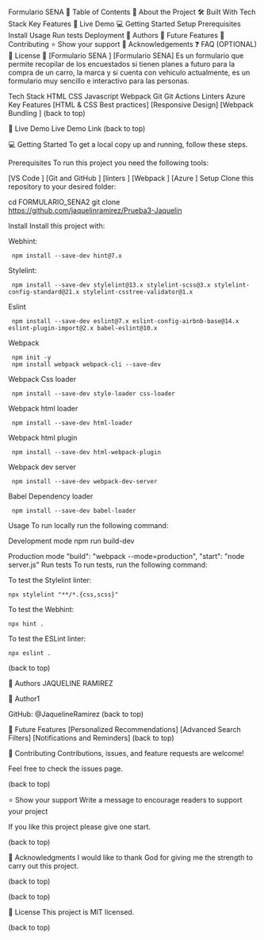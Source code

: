 Formulario SENA
📗 Table of Contents
📖 About the Project
🛠 Built With
Tech Stack
Key Features
🚀 Live Demo
💻 Getting Started
Setup
Prerequisites
Install
Usage
Run tests
Deployment
👥 Authors
🔭 Future Features
🤝 Contributing
⭐️ Show your support
🙏 Acknowledgements
❓ FAQ (OPTIONAL)
📝 License
📖 [Formulario SENA ]
[Formulario SENA] Es un formulario que permite recopilar de los encuestados si tienen planes a futuro para la compra de un carro, la marca y si cuenta con vehiculo actualmente, es un formulario muy sencillo e interactivo para las personas.

Tech Stack
HTML
CSS
Javascript
Webpack
Git
Git Actions
Linters
Azure
Key Features
[HTML & CSS Best practices]
[Responsive Design]
[Webpack Bundling ]
(back to top)

🚀 Live Demo
Live Demo Link
(back to top)

💻 Getting Started
To get a local copy up and running, follow these steps.

Prerequisites
To run this project you need the following tools:

[VS Code ]
[Git and GitHub ]
[linters ]
[Webpack ]
[Azure ]
Setup
Clone this repository to your desired folder:

 cd FORMULARIO_SENA2
 git clone https://github.com/jaquelinramirez/Prueba3-Jaquelin
 
Install
Install this project with:

Webhint:

     npm install --save-dev hint@7.x
Stylelint:

     npm install --save-dev stylelint@13.x stylelint-scss@3.x stylelint-config-standard@21.x stylelint-csstree-validator@1.x
Eslint

     npm install --save-dev eslint@7.x eslint-config-airbnb-base@14.x eslint-plugin-import@2.x babel-eslint@10.x
Webpack

     npm init -y
     npm install webpack webpack-cli --save-dev
Webpack Css loader

     npm install --save-dev style-loader css-loader
Webpack html loader

     npm install --save-dev html-loader
Webpack html plugin

     npm install --save-dev html-webpack-plugin
Webpack dev server

     npm install --save-dev webpack-dev-server
Babel Dependency loader

     npm install --save-dev babel-loader
Usage
To run locally run the following command:

Development mode
    npm run build-dev
       
Production mode
   "build": "webpack --mode=production",
   "start": "node server.js"
Run tests
To run tests, run the following command:

To test the Stylelint linter:

    npx stylelint "**/*.{css,scss}"
To test the Webhint:

    npx hint .
To test the ESLint linter:

    npx eslint .
(back to top)

👥 Authors
JAQUELINE RAMIREZ

👤 Author1

GitHub: @JaquelineRamirez
(back to top)

🔭 Future Features
 [Personalized Recommendations]
 [Advanced Search Filters]
 [Notifications and Reminders]
(back to top)

🤝 Contributing
Contributions, issues, and feature requests are welcome!

Feel free to check the issues page.

(back to top)

⭐️ Show your support
Write a message to encourage readers to support your project

If you like this project please give one start.

(back to top)

🙏 Acknowledgments
I would like to thank God for giving me the strength to carry out this project.

(back to top)

(back to top)

📝 License
This project is MIT licensed.

(back to top)
